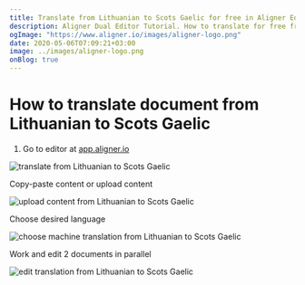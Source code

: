 ```yaml
---
title: Translate from Lithuanian to Scots Gaelic for free in Aligner Editor
description: Aligner Dual Editor Tutorial. How to translate for free from Lithuanian to Scots Gaelic. Aligner is multilingual document management platform. 
ogImage: "https://www.aligner.io/images/aligner-logo.png"
date: 2020-05-06T07:09:21+03:00
image: ../images/aligner-logo.png
onBlog: true
---
```


# How to translate document from Lithuanian to Scots Gaelic

1. Go to editor at [app.aligner.io](https://app.aligner.io "Aligner App web page")

![translate from Lithuanian to Scots Gaelic](../aligner-blank-editor.png "translate from Lithuanian to Scots Gaelic")

Copy-paste content or upload content

![upload content from Lithuanian to Scots Gaelic](../aligner-uploaded-document.png "upload content from Lithuanian to Scots Gaelic")

Choose desired language

![choose machine translation from Lithuanian to Scots Gaelic](../aligner-language-dropdown.png "choose machine translation from Lithuanian to Scots Gaelic")

Work and edit 2 documents in parallel

![edit translation from Lithuanian to Scots Gaelic](../aligner-double-sitded-editor.png "edit translation from Lithuanian to Scots Gaelic")

